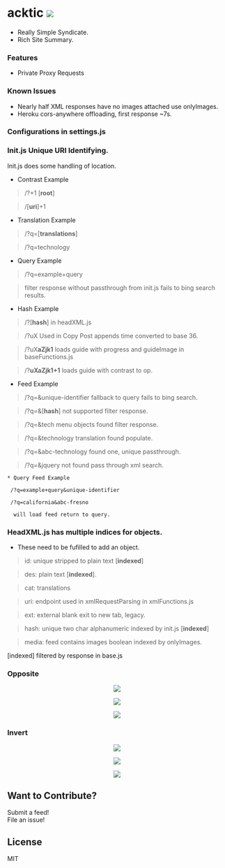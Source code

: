 # acktic <img src='https://img.shields.io/github/license/acktic/acktic.github.io?style=social'>

  - Really Simple Syndicate.
  - Rich Site Summary.

### Features

* Private Proxy Requests

### Known Issues

* Nearly half XML responses have no images attached use onlyImages.
* Heroku cors-anywhere offloading, first response ~7s.

### Configurations in settings.js


### Init.js Unique URI Identifying.

  Init.js does some handling of location.

  * Contrast Example
  > /?+1 [<b>root</b>]

  >  /[<b>uri</b>]+1

  * Translation Example
  > /?q=[<b>translations</b>]

  > /?q=technology

  * Query Example
  > /?q=example+query

  >  filter response without passthrough from init.js fails to bing search results.

  * Hash Example
  > /?[<b>hash</b>] in headXML.js

  > /?uX Used in Copy Post appends time converted to base 36.

  > /?uX<b>aZjk1</b> loads guide with progress and guideImage in baseFunctions.js

  >  /?<b>uXaZjk1+1</b> loads guide with contrast to op.

  * Feed Example
  > /?q=&unique-identifier fallback to query fails to bing search.

  >/?q=&[<b>hash</b>] not supported filter response.

  >/?q=&tech menu objects found filter response.

  >/?q=&technology translation found populate.

  > /?q=&abc-technology found one, unique passthrough.

  > /?q=&jquery not found pass through xml search.<br>

    * Query Feed Example

     /?q=example+query&unique-identifier

     /?q=california&abc-fresno

      will load feed return to query.


### HeadXML.js has multiple indices for objects.

  * These need to be fufilled to add an object.

  > id: unique stripped to plain text [<b>indexed</b>]

  > des: plain text [<b>indexed</b>].

  > cat: translations

  > uri: endpoint used in xmlRequestParsing in xmlFunctions.js

  > ext: external blank exit to new tab, legacy.

  > hash: unique two char alphanumeric indexed by init.js [<b>indexed</b>]

  > media: feed contains images boolean indexed by onlyImages.

 [indexed] filtered by response in base.js

 ### Opposite

 <p align='center'><img src='http://acktic.github.io/screenshots/visit.jpg'></p>

 <p align='center'><img src='http://acktic.github.io/screenshots/result.jpg'></p>

 <p align='center'><img src='http://acktic.github.io/screenshots/wall.jpg'></p>



### Invert

<p align='center'><img src='http://acktic.github.io/screenshots/invert.jpg'></p>

<p align='center'><img src='http://acktic.github.io/screenshots/air.jpg'></p>

<p align='center'><img src='http://acktic.github.io/screenshots/visual.jpg'></p>

Want to Contribute?
----

Submit a feed!<br>
File an issue!<br>

License
----

MIT
